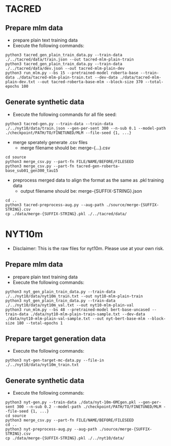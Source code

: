 # TACRED
## Prepare mlm data
- prepare plain text training data 
- Execute the following commands:
```
python3 tacred_gen_plain_train_data.py --train-data ./../tacred/data/train.json --out tacred-mlm-plain-train
python3 tacred_gen_plain_train_data.py --train-data ./../tacred/data/dev.json --out tacred-mlm-plain-dev
python3 run_mlm.py --bs 15 --pretrained-model roberta-base --train-data ./data/tacred-mlm-plain-train.txt --dev-data ./data/tacred-mlm-plain-dev.txt --out tacred-roberta-base-mlm --block-size 370 --total-epochs 100
```

## Generate synthetic data
- Execute the following commands for all file seed:
```
python3 tacred-gen.py --train-data --train-data ./../nyt10/data/train.json --gen-per-sent 300 --n-sub 0.1 --model-path ./checkpoint/PATH/TO/FINETUNED/MLM --file-seed {1, ...}
```
- merge sperately generate .csv files
	- merge filename should be: merge-{...}.csv
```
cd source
python3 merge_csv.py --part-fn FILE/NAME/BEFORE/FILESEED
python3 merge_csv.py --part-fn tacred-gen-roberta-base_sub01_gen300_tau15
```
- preprocess merged data to align the format as the same as .pkl training data
	- output filename should be: merge-{SUFFIX-STRING}.json
```
cd ..
python3 tacred-preprocess-aug.py --aug-path ./source/merge-{SUFFIX-STRING}.csv
cp ./data/merge-{SUFFIX-STRING}.pkl ./../tacred/data/ 
```

# NYT10m
- Disclaimer: This is the raw files for nyt10m. Please use at your own risk.
## Prepare mlm data
- prepare plain text training data
- Execute the following commands:
```
python3 nyt_gen_plain_train_data.py --train-data ./../nyt10/data/nyt10m_train.txt --out nyt10-mlm-plain-train
python3 nyt_gen_plain_train_data.py --train-data ./../nyt10/data/nyt10m_val.txt --out nyt10-mlm-plain-val
python3 run_mlm.py --bs 48 --pretrained-model bert-base-uncased --train-data ./data/nyt10-mlm-plain-train-sample.txt --dev-data ./data/nyt10-mlm-plain-val-sample.txt --out nyt-bert-base-mlm --block-size 180 --total-epochs 1
```

## Prepare target generation data
- Execute the following commands:
```
python3 nyt-gen-target-mc-data.py --file-in ./../nyt10/data/nyt10m_train.txt
```

## Generate synthetic data
- Execute the following commands:
```
python3 nyt-gen.py --train-data ./data/nyt-10m-6MCgen.pkl --gen-per-sent 300 --n-sub 0.2 --model-path ./checkpoint/PATH/TO/FINETUNED/MLM --file-seed {1, ...}
cd source
python3 merge_csv.py --part-fn FILE/NAME/BEFORE/FILESEED
cd ..
python3 nyt-preprocess-aug.py --aug-path ./source/merge-{SUFFIX-STRING}.csv
cp ./data/merge-{SUFFIX-STRING}.pkl ./../nyt10/data/
```
